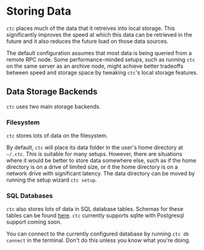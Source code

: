 
# Storing Data

`ctc` places much of the data that it retreives into local storage.  This significantly improves the speed at which this data can be retrieved in the future and it also reduces the future load on those data sources.

The default configuration assumes that most data is being queried from a remote RPC node. Some performance-minded setups, such as running `ctc` on the same server as an archive node, might achieve better tradeoffs between speed and storage space by tweaking `ctc`'s local storage features.


## Data Storage Backends

`ctc` uses two main storage backends.

### Filesystem

`ctc` stores lots of data on the filesystem.

By default, `ctc` will place its data folder in the user's home directory at `~/.ctc`. This is suitable for many setups. However, there are situations where it would be better to store data somewhere else, such as if the home directory is on a drive of limited size, or it the home directory is on a network drive with significant latency. The data directory can be moved by running the setup wizard `ctc setup`.


### SQL Databases

`ctc` also stores lots of data in SQL database tables. Schemas for these tables can be found [here](https://github.com/fei-protocol/checkthechain/tree/main/src/ctc/db/db_spec/schemas). `ctc` currently supports sqlite with Postgresql support coming soon.

You can connect to the currently configured database by running `ctc db connect` in the terminal. Don't do this unless you know what you're doing.

